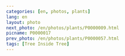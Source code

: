 ```yaml
---
categories: [en, photos, plants]
lang: en
layout: photo
next_photo: /en/photos/plants/P0000009.html
picname: P0000017
prev_photo: /en/photos/plants/P0000057.html
tags: [Tree Inside Tree]
---
```

